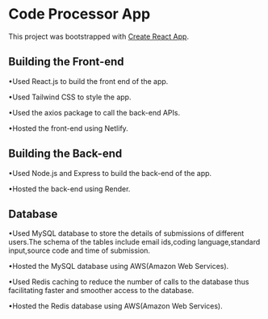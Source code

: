 # Code Processor App

This project was bootstrapped with [Create React App](https://github.com/facebook/create-react-app).

## Building the Front-end

•Used React.js to build the front end of the app.

•Used Tailwind CSS to style the app.

•Used the axios package to call the back-end APIs.

•Hosted the front-end using Netlify.

## Building the Back-end

•Used Node.js and Express to build the back-end of the app.

•Hosted the back-end using Render.

## Database

•Used MySQL database to store the details of submissions of different users.The schema of the tables include email ids,coding language,standard input,source code and time of submission.

•Hosted the MySQL database using AWS(Amazon Web Services).

•Used Redis caching to reduce the number of calls to the database thus facilitating faster and smoother access to the database.

•Hosted the Redis database using AWS(Amazon Web Services).
